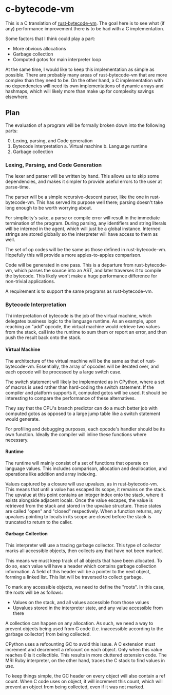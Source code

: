 <!-- vim: set tw=79: -->

# c-bytecode-vm

This is a C translation of [rust-bytecode-vm]. The goal here is to see what (if
any) performance improvement there is to be had with a C implementation.

[rust-bytecode-vm]: https://github.com/p7g/rust-bytecode-vm

Some factors that I think could play a part:

- More obvious allocations
- Garbage collection
- Computed gotos for main interpreter loop

At the same time, I would like to keep this implementation as simple as
possible. There are probably many areas of rust-bytecode-vm that are more
complex than they need to be. On the other hand, a C implementation with no
dependencies will need its own implementations of dynamic arrays and hashmaps,
which will likely more than make up for complexity savings elsewhere.

## Plan

The evaluation of a program will be formally broken down into the following
parts:

0. Lexing, parsing, and Code generation
1. Bytecode interpretation
   a. Virtual machine
   b. Language runtime
2. Garbage collection

### Lexing, Parsing, and Code Generation

The lexer and parser will be written by hand. This allows us to skip some
dependencies, and makes it simpler to provide useful errors to the user at
parse-time.

The parser will be a simple recursive-descent parser, like the one in
rust-bytecode-vm. This has served its purpose well there; parsing doesn't take
long enough to be worth worrying about.

For simplicity's sake, a parse or compile error will result in the immediate
termination of the program. During parsing, any identifiers and string literals
will be interned in the agent, which will just be a global instance. Interned
strings are stored globally so the interpreter will have access to them as
well.

The set of op codes will be the same as those defined in rust-bytecode-vm.
Hopefully this will provide a more apples-to-apples comparison.

Code will be generated in one pass. This is a departure from rust-bytecode-vm,
which parses the source into an AST, and later traverses it to compile the
bytecode. This likely won't make a huge performance difference for non-trivial
applications.

A requirement is to support the same programs as rust-bytecode-vm.

### Bytecode Interpretation

Thi interpretation of bytecode is the job of the virtual machine, which
delegates business logic to the language runtime. As an example, upon reaching
an "add" opcode, the virtual machine would retrieve two values from the stack,
call into the runtime to sum them or report an error, and then push the result
back onto the stack.

#### Virtual Machine

The architecture of the virtual machine will be the same as that of
rust-bytecode-vm. Essentially, the array of opcodes will be iterated over, and
each opcode will be processed by a large switch case.

The switch statement will likely be implemented as in CPython, where a set of
macros is used rather than hard-coding the switch statement. If the compiler
and platform supports it, computed gotos will be used. It should be interesting
to compare the performance of these alternatives.

They say that the CPU's branch predictor can do a much better job with computed
gotos as opposed to a large jump table like a switch statement would generate.

For profiling and debugging purposes, each opcode's handler should be its own
function. Ideally the compiler will inline these functions where necessary.

#### Runtime

The runtime will mainly consist of a set of functions that operate on language
values. This includes comparison, allocation and deallocation, and operations
like addition and array indexing.

Values captured by a closure will use upvalues, as in rust-bytecode-vm. This
means that until a value has escaped its scope, it remains on the stack. The
upvalue at this point contains an integer index onto the stack, where it exists
alongside adjacent locals. Once the value escapes, the value is retrieved from
the stack and stored in the upvalue structure. These states are called "open"
and "closed" respectively. When a function returns, any upvalues pointing to
locals in its scope are closed before the stack is truncated to return to the
caller.

#### Garbage Collection

This interpreter will use a tracing garbage collector. This type of collector
marks all accessible objects, then collects any that have not been marked.

This means we must keep track of all objects that have been allocated. To do
so, each value will have a header which contains garbage collection
information. A field of this header will be a pointer to the next object,
forming a linked list. This list will be traversed to collect garbage.

To mark any accessible objects, we need to define the "roots". In this case,
the roots will be as follows:

- Values on the stack, and all values accessible from those values
- Upvalues stored in the interpreter state, and any value accessible from there

A collection can happen on any allocation. As such, we need a way to prevent
objects being used from C code (i.e. inaccessible according to the garbage
collector) from being collected.

CPython uses a refcounting GC to avoid this issue. A C extension must increment
and decrement a refcount on each object. Only when this value reaches 0 is it
collectible. This results in more cluttered extension code. The MRI Ruby
interpreter, on the other hand, traces the C stack to find values in use.

To keep things simple, the GC header on every object will also contain a ref
count. When C code uses on object, it will increment this count, which will
prevent an object from being collected, even if it was not marked.
